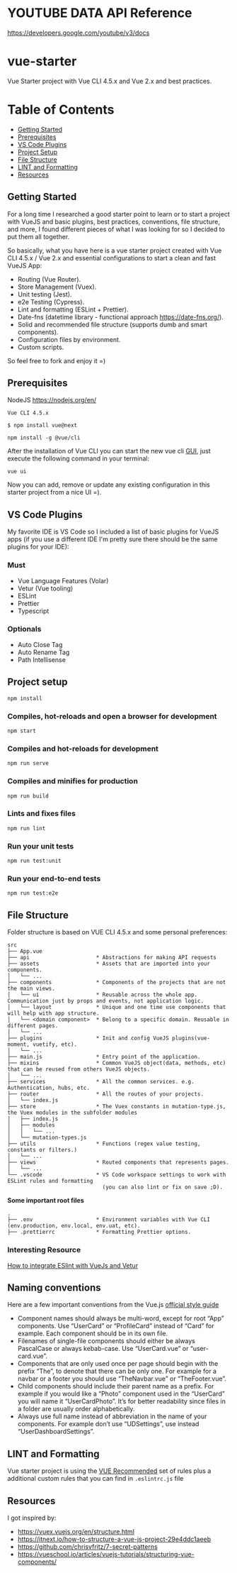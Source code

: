 # YOUTUBE DATA API Reference

https://developers.google.com/youtube/v3/docs

# vue-starter

Vue Starter project with Vue CLI 4.5.x and Vue 2.x and best practices.

# Table of Contents

-   [Getting Started](#getting-started)
-   [Prerequisites](#Prerequisites)
-   [VS Code Plugins](#vs-code-plugins)
-   [Project Setup](#project-setup)
-   [File Structure](#file-structure)
-   [LINT and Formatting](#lint-and-formatting)
-   [Resources](#resources)

## Getting Started

For a long time I researched a good starter point to learn or to start a project with VueJS and basic plugins, best practices, conventions, file structure, and more, I found different pieces of what I was looking for so I decided to put them all together.

So basically, what you have here is a vue starter project created with Vue CLI 4.5.x / Vue 2.x and essential configurations to start a clean and fast VueJS App:

-   Routing (Vue Router).
-   Store Management (Vuex).
-   Unit testing (Jest).
-   e2e Testing (Cypress).
-   Lint and formatting (ESLint + Prettier).
-   Date-fns (datetime library - functional approach https://date-fns.org/).
-   Solid and recommended file structure (supports dumb and smart components).
-   Configuration files by environment.
-   Custom scripts.

So feel free to fork and enjoy it =)

## Prerequisites

NodeJS
https://nodejs.org/en/

```
Vue CLI 4.5.x
```

```
$ npm install vue@next
```

```
npm install -g @vue/cli
```

After the installation of Vue CLI you can start the new vue cli [GUI](https://cli.vuejs.org/guide/creating-a-project.html#using-the-gui), just execute the following command in your terminal:

```
vue ui
```

Now you can add, remove or update any existing configuration in this starter project from a nice UI =).

## VS Code Plugins

My favorite IDE is VS Code so I included a list of basic plugins for VueJS apps (if you use a different IDE I'm pretty sure there should be the same plugins for your IDE):

### Must

-   Vue Language Features (Volar)
-   Vetur (Vue tooling)
-   ESLint
-   Prettier
-   Typescript

### Optionals

-   Auto Close Tag
-   Auto Rename Tag
-   Path Intellisense

## Project setup

```
npm install
```

### Compiles, hot-reloads and open a browser for development

```
npm start
```

### Compiles and hot-reloads for development

```
npm run serve
```

### Compiles and minifies for production

```
npm run build
```

### Lints and fixes files

```
npm run lint
```

### Run your unit tests

```
npm run test:unit
```

### Run your end-to-end tests

```
npm run test:e2e
```

## File Structure

Folder structure is based on VUE CLI 4.5.x and some personal preferences:

```
src
├── App.vue
├── api                     * Abstractions for making API requests
├── assets                  * Assets that are imported into your components.
│   └── ...
├── components              * Components of the projects that are not the main views.
│   └── ui                  * Reusable across the whole app. Communication just by props and events, not application logic.
│   └── layout              * Unique and one time use components that will help with app structure.
│   └── <domain component>  * Belong to a specific domain. Reusable in different pages.
│   └── ...
├── plugins                 * Init and config VueJS plugins(vue-moment, vuetify, etc).
│   └── ...
├── main.js                 * Entry point of the application.
├── mixins                  * Common VueJS object(data, methods, etc) that can be reused from others VueJS objects.
│   └── ...
├── services                * All the common services. e.g. Authentication, hubs, etc.
├── router                  * All the routes of your projects.
│   └── index.js
├── store                   * The Vuex constants in mutation-type.js, the Vuex modules in the subfolder modules
│   ├── index.js
│   ├── modules
│   │   └── ...
│   └── mutation-types.js
├── utils                   * Functions (regex value testing, constants or filters.)
│   └── ...
├── views                   * Routed components that represents pages.
│   └── ...
└── .vscode                 * VS Code workspace settings to work with ESLint rules and formatting
                              (you can also lint or fix on save ;D).
```

**Some important root files**

```
.
├── .env                    * Environment variables with Vue CLI (env.production, env.local, env.uat, etc).
├── .prettierrc             * Formatting Prettier options.
```

### Interesting Resource

[How to integrate ESlint with VueJs and Vetur](https://alligator.io/vuejs/eslint-vue-vetur/)

## Naming conventions

Here are a few important conventions from the Vue.js [official style guide](https://vuejs.org/v2/style-guide/)

-   Component names should always be multi-word, except for root “App” components. Use “UserCard” or “ProfileCard” instead of “Card” for example.
    Each component should be in its own file.
-   Filenames of single-file components should either be always PascalCase or always kebab-case. Use “UserCard.vue” or “user-card.vue”.
-   Components that are only used once per page should begin with the prefix “The”, to denote that there can be only one. For example for a navbar or a footer you should use “TheNavbar.vue” or “TheFooter.vue”.
-   Child components should include their parent name as a prefix. For example if you would like a “Photo” component used in the “UserCard” you will name it “UserCardPhoto”. It’s for better readability since files in a folder are usually order alphabetically.
-   Always use full name instead of abbreviation in the name of your components. For example don’t use “UDSettings”, use instead “UserDashboardSettings”.

## LINT and Formatting

Vue starter project is using the [VUE Recommended](https://vuejs.org/v2/style-guide/#Priority-C-Rules-Recommended-Minimizing-Arbitrary-Choices-and-Cognitive-Overhead) set of rules plus a additional custom rules that you can find in `.eslintrc.js` file

## Resources

I got inspired by:

-   https://vuex.vuejs.org/en/structure.html
-   https://itnext.io/how-to-structure-a-vue-js-project-29e4ddc1aeeb
-   https://github.com/chrisvfritz/7-secret-patterns
-   https://vueschool.io/articles/vuejs-tutorials/structuring-vue-components/
